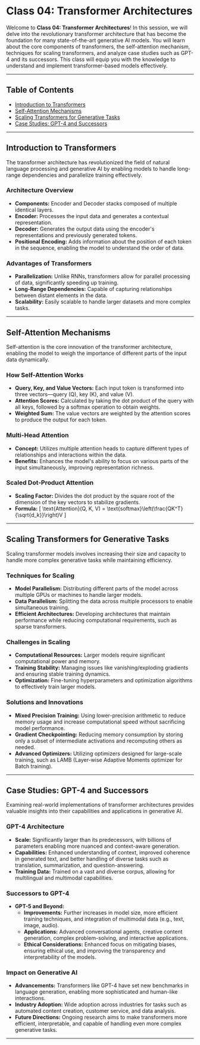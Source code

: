 # Class 04: Transformer Architectures

Welcome to **Class 04: Transformer Architectures**! In this session, we will delve into the revolutionary transformer architecture that has become the foundation for many state-of-the-art generative AI models. You will learn about the core components of transformers, the self-attention mechanism, techniques for scaling transformers, and analyze case studies such as GPT-4 and its successors. This class will equip you with the knowledge to understand and implement transformer-based models effectively.

---

## Table of Contents

- [Introduction to Transformers](#introduction-to-transformers)
- [Self-Attention Mechanisms](#self-attention-mechanisms)
- [Scaling Transformers for Generative Tasks](#scaling-transformers-for-generative-tasks)
- [Case Studies: GPT-4 and Successors](#case-studies-gpt-4-and-successors)

---

## Introduction to Transformers

The transformer architecture has revolutionized the field of natural language processing and generative AI by enabling models to handle long-range dependencies and parallelize training effectively.

### Architecture Overview
- **Components:** Encoder and Decoder stacks composed of multiple identical layers.
- **Encoder:** Processes the input data and generates a contextual representation.
- **Decoder:** Generates the output data using the encoder's representations and previously generated tokens.
- **Positional Encoding:** Adds information about the position of each token in the sequence, enabling the model to understand the order of data.

### Advantages of Transformers
- **Parallelization:** Unlike RNNs, transformers allow for parallel processing of data, significantly speeding up training.
- **Long-Range Dependencies:** Capable of capturing relationships between distant elements in the data.
- **Scalability:** Easily scalable to handle larger datasets and more complex tasks.

---

## Self-Attention Mechanisms

Self-attention is the core innovation of the transformer architecture, enabling the model to weigh the importance of different parts of the input data dynamically.

### How Self-Attention Works
- **Query, Key, and Value Vectors:** Each input token is transformed into three vectors—query (Q), key (K), and value (V).
- **Attention Scores:** Calculated by taking the dot product of the query with all keys, followed by a softmax operation to obtain weights.
- **Weighted Sum:** The value vectors are weighted by the attention scores to produce the output for each token.

### Multi-Head Attention
- **Concept:** Utilizes multiple attention heads to capture different types of relationships and interactions within the data.
- **Benefits:** Enhances the model's ability to focus on various parts of the input simultaneously, improving representation richness.

### Scaled Dot-Product Attention
- **Scaling Factor:** Divides the dot product by the square root of the dimension of the key vectors to stabilize gradients.
- **Formula:** \[ \text{Attention}(Q, K, V) = \text{softmax}\left(\frac{QK^T}{\sqrt{d_k}}\right)V \]

---

## Scaling Transformers for Generative Tasks

Scaling transformer models involves increasing their size and capacity to handle more complex generative tasks while maintaining efficiency.

### Techniques for Scaling
- **Model Parallelism:** Distributing different parts of the model across multiple GPUs or machines to handle larger models.
- **Data Parallelism:** Splitting the data across multiple processors to enable simultaneous training.
- **Efficient Architectures:** Developing architectures that maintain performance while reducing computational requirements, such as sparse transformers.

### Challenges in Scaling
- **Computational Resources:** Larger models require significant computational power and memory.
- **Training Stability:** Managing issues like vanishing/exploding gradients and ensuring stable training dynamics.
- **Optimization:** Fine-tuning hyperparameters and optimization algorithms to effectively train larger models.

### Solutions and Innovations
- **Mixed Precision Training:** Using lower-precision arithmetic to reduce memory usage and increase computational speed without sacrificing model performance.
- **Gradient Checkpointing:** Reducing memory consumption by storing only a subset of intermediate activations and recomputing others as needed.
- **Advanced Optimizers:** Utilizing optimizers designed for large-scale training, such as LAMB (Layer-wise Adaptive Moments optimizer for Batch training).

---

## Case Studies: GPT-4 and Successors

Examining real-world implementations of transformer architectures provides valuable insights into their capabilities and applications in generative AI.

### GPT-4 Architecture
- **Scale:** Significantly larger than its predecessors, with billions of parameters enabling more nuanced and context-aware generation.
- **Capabilities:** Enhanced understanding of context, improved coherence in generated text, and better handling of diverse tasks such as translation, summarization, and question-answering.
- **Training Data:** Trained on a vast and diverse corpus, allowing for multilingual and multimodal capabilities.

### Successors to GPT-4
- **GPT-5 and Beyond:**
  - **Improvements:** Further increases in model size, more efficient training techniques, and integration of multimodal data (e.g., text, image, audio).
  - **Applications:** Advanced conversational agents, creative content generation, complex problem-solving, and interactive applications.
  - **Ethical Considerations:** Enhanced focus on mitigating biases, ensuring ethical use, and improving the transparency and interpretability of the models.

### Impact on Generative AI
- **Advancements:** Transformers like GPT-4 have set new benchmarks in language generation, enabling more sophisticated and human-like interactions.
- **Industry Adoption:** Wide adoption across industries for tasks such as automated content creation, customer service, and data analysis.
- **Future Directions:** Ongoing research aims to make transformers more efficient, interpretable, and capable of handling even more complex generative tasks.

---